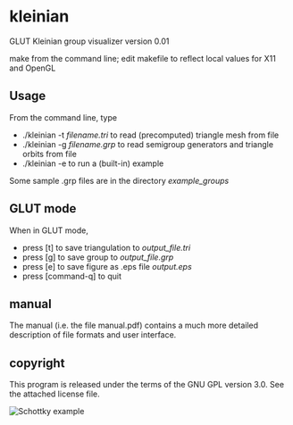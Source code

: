 kleinian
========

GLUT Kleinian group visualizer version 0.01

make from the command line; edit makefile to reflect local values for X11 and OpenGL

Usage
-----

From the command line, type

* ./kleinian -t *filename.tri* to read (precomputed) triangle mesh from file
* ./kleinian -g *filename.grp* to read semigroup generators and triangle orbits from file
* ./kleinian -e to run a (built-in) example

Some sample .grp files are in the directory *example_groups*

GLUT mode
---------

When in GLUT mode,

* press [t] to save triangulation to *output_file.tri*
* press [g] to save group to *output_file.grp*
* press [e] to save figure as .eps file *output.eps*
* press [command-q] to quit

manual
------

The manual (i.e. the file manual.pdf) contains a much more detailed description
of file formats and user interface.

copyright
---------

This program is released under the terms of the GNU GPL version 3.0. See the
attached license file.


![Schottky example](https://raw.github.com/dannycalegari/kleinian/master/example_pictures/schottky.png)
